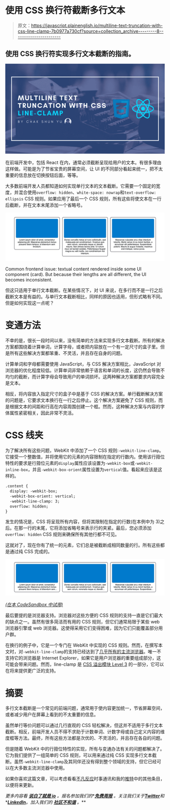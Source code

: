 # 使用 CSS 换行符截断多行文本

> 原文：<https://javascript.plainenglish.io/multiline-text-truncation-with-css-line-clamp-7b0977a730cf?source=collection_archive---------8----------------------->

## 使用 CSS 换行符实现多行文本截断的指南。

![](img/80047a983b62eb3ab1fb6f5e17e3b3ec.png)

在前端开发中，包括 React 在内，通常必须截断呈现给用户的文本。有很多理由这样做。可能是为了节省宝贵的屏幕空间，让 UI 的不同部分看起来统一，把不太重要的信息放在切换按钮后面，等等。

大多数前端开发人员都知道如何实现单行文本的文本截断。它需要一个固定的宽度，并混合使用`overflow: hidden`、`white-space: nowrap`和`text-overflow: ellipsis` CSS 规则。如果应用了最后一个 CSS 规则，所有这些将使文本在一行后截断，并在文本末尾添加一个省略号。

![](img/f3388cb790a9fc91c04b77ff2991e8ef.png)

Common frontend issue: textual content rendered inside some UI component (card). But because their lengths are all different, the UI becomes inconsistent.

但这只适用于单行文本截断。在某些情况下，对 UI 来说，在多行而不是一行之后截断文本是有益的。与单行文本截断相比，同样的原因也适用，但形式略有不同。但是如何实现这一点呢？

# 变通方法

不幸的是，很长一段时间以来，没有简单的方法来实现多行文本截断。所有的解决方案都围绕着计算单词，计算字母，或者把内容放在一个有一定尺寸的盒子里。但是所有这些解决方案都笨重、不灵活，并且存在自身的问题。

计算单词和字母都需要使用 JavaScript，与 CSS 解决方案相比，JavaScript 对浏览器的优化程度较低。计算单词非常依赖于语言和单词的长度，这仍然会导致不均匀的截断，而计算字母会导致用户的单词损坏。这两种解决方案都要求内容完全是文本。

相反，将内容放入指定尺寸的盒子中是基于 CSS 的解决方案。单行截断解决方案的问题是，它要求文本换行在一行之后停止。这个解决方案避免了 CSS 规则，而是根据文本的间距和行高在内容周围创建一个框。然而，这种解决方案与内容的字体属性紧密相关，因此非常不灵活。

# CSS 线夹

为了解决所有这些问题，WebKit 中添加了一个 CSS 规则:`-webkit-line-clamp`。它接受一个整数值，并将使用它的元素的内容限制在指定的行数内。使用该行箝位特性的要求是行箝位元素的`display`属性应该设置为`-webkit-box`或`-webkit-inline-box`，并且`-webkit-box-orient`属性设置为`vertical`值。看起来应该是这样的。

```
.content {
  display: -webkit-box;
  -webkit-box-orient: vertical;
  -webkit-line-clamp: 3;
  overflow: hidden;
}
```

发生的情况是，CSS 将呈现所有内容，但将其限制在指定的行数(在本例中为 3)之后。在那一行的末尾，它将添加省略号来表示行的夹紧。最后，您必须添加`overflow: hidden` CSS 规则来确保所有其他行都不可见。

这就对了，现在你有了统一的元素，它们总是被截断成相同数量的行。所有这些都是通过纯 CSS 完成的。

![](img/7eaf80559d7915ebdeecf12eb742a369.png)

[*(在本 CodeSandbox 中试用)*](https://codesandbox.io/s/lucid-dream-6ylwul?file=/src/App.js)

最后要提的是浏览器支持。浏览器对这些方便的 CSS 规则的支持一直是它们最大的缺点之一。虽然有很多简洁而有用的 CSS 规则，但它们通常局限于某些 web 浏览器引擎或 web 浏览器。这使得采用它们变得困难，因为它们只能覆盖部分用户群。

在换行的例子中，它是一个专门在 WebKit 中实现的 CSS 规则。然而，在撰写本文时，对`-webkit-line-clamp`的支持已经达到了[几乎所有的主流浏览器](https://caniuse.com/?search=line-clamp)。唯一不支持它的浏览器是 Internet Explorer，如果它是用户浏览器的重要组成部分，这可能会带来问题。然而，line-clamp 是 [CSS 溢出模块 Level 3](https://www.w3.org/TR/css-overflow-3/#propdef--webkit-line-clamp) 的一部分，它可以在将来提供更广泛的支持。

# 摘要

多行文本截断是一个常见的前端问题，通常用于使内容更加统一，节省屏幕空间，或者减少用户在屏幕上看到的不太重要的信息。

虽然单行等价问题可以通过几行直观的 CSS 轻松解决，但这并不适用于多行文本截断。相反，前端开发人员不得不求助于计数单词、计数字母或自己定义内容的维度框等方法。最终，所有这些方法都是次优的、不灵活的，并且存在各自的问题。

但是随着 WebKit 中的行箝位特性的实现，所有与变通办法有关的问题都解决了。它为我们提供了一组简单的 CSS 规则，可以用来通过纯 CSS 实现多行文本截断。虽然`-webkit-line-clamp`及其同伴还没有得到整个领域的支持，但它已经可以在大多数主流浏览器中使用。

如果你喜欢这篇文章，可以考虑看看[不凡反应](https://www.getrevue.co/profile/chakshunyu)时事通讯和我的[推特](https://twitter.com/keraito)中的其他条目，以便将来更新。

*更多内容看* [***说白了就是 io***](https://plainenglish.io/) *。报名参加我们的**[***免费周报***](http://newsletter.plainenglish.io/) *。关注我们关于*[***Twitter***](https://twitter.com/inPlainEngHQ)*和**[***LinkedIn***](https://www.linkedin.com/company/inplainenglish/)*。加入我们的* [***社区不和谐***](https://discord.gg/GtDtUAvyhW) *。***